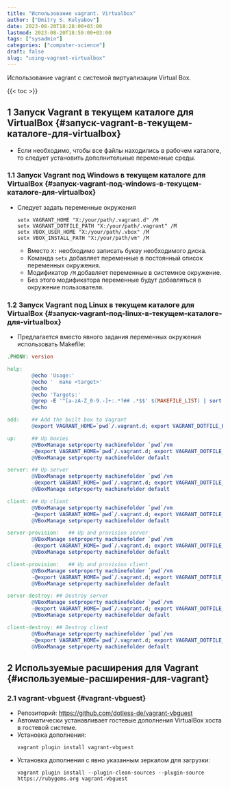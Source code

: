 ```yaml
---
title: "Использование vagrant. Virtualbox"
author: ["Dmitry S. Kulyabov"]
date: 2023-08-20T18:28:00+03:00
lastmod: 2023-08-20T18:59:00+03:00
tags: ["sysadmin"]
categories: ["computer-science"]
draft: false
slug: "using-vagrant-virtualbox"
---
```


Использование vagrant с системой виртуализации Virtual Box.

<!--more-->

{{< toc >}}


## <span class="section-num">1</span> Запуск Vagrant в текущем каталоге для VirtualBox {#запуск-vagrant-в-текущем-каталоге-для-virtualbox}

-   Если необходимо, чтобы все файлы находились в рабочем каталоге, то следует установить дополнительные переменные среды.


### <span class="section-num">1.1</span> Запуск Vagrant под Windows в текущем каталоге для VirtualBox {#запуск-vagrant-под-windows-в-текущем-каталоге-для-virtualbox}

-   Следует задать переменные окружения
    ```shell
    setx VAGRANT_HOME "X:/your/path/.vagrant.d" /M
    setx VAGRANT_DOTFILE_PATH "X:/your/path/.vagrant" /M
    setx VBOX_USER_HOME "X:/your/path/.vbox" /M
    setx VBOX_INSTALL_PATH "X:/your/path/vm" /M
    ```

    -   Вместо `X:` необходимо записать букву необходимого диска.
    -   Команда `setx` добавляет переменные в постоянный список переменных окружения.
    -   Модификатор `/M` добавляет переменные в системное окружение.
    -   Без этого модификатора переменные будут добавляться в окружение пользователя.


### <span class="section-num">1.2</span> Запуск Vagrant под Linux в текущем каталоге для VirtualBox {#запуск-vagrant-под-linux-в-текущем-каталоге-для-virtualbox}

-   Предлагается вместо явного задания переменных окружения использовать Makefile:

<!--listend-->

```makefile
.PHONY: version

help:
        @echo 'Usage:'
        @echo '  make <target>'
        @echo
        @echo 'Targets:'
        @grep -E '^[a-zA-Z_0-9.-]+:.*?## .*$$' $(MAKEFILE_LIST) | sort | awk 'BEGIN {FS = ":.*?## "}; {printf "  \033[36m%-30s\033[0m %s\n", $$1, $$2}'
        @echo

add:	## Add the built box to Vagrant
        @export VAGRANT_HOME=`pwd`/.vagrant.d; export VAGRANT_DOTFILE_PATH=`pwd`/.vagrant; vagrant box add rocky9 vagrant-virtualbox-rocky-9-x86_64.box

up:     ## Up boxies
        @VBoxManage setproperty machinefolder `pwd`/vm
        -@export VAGRANT_HOME=`pwd`/.vagrant.d; export VAGRANT_DOTFILE_PATH=`pwd`/.vagrant; export VBOX_USER_HOME=`pwd`/.vbox; export VBOX_INSTALL_PATH=`pwd`/vm; vagrant up
        @VBoxManage setproperty machinefolder default

server:	## Up server
        @VBoxManage setproperty machinefolder `pwd`/vm
        -@export VAGRANT_HOME=`pwd`/.vagrant.d; export VAGRANT_DOTFILE_PATH=`pwd`/.vagrant; export VBOX_USER_HOME=`pwd`/.vbox; export VBOX_INSTALL_PATH=`pwd`/vm; vagrant up server
        @VBoxManage setproperty machinefolder default

client:	## Up client
        @VBoxManage setproperty machinefolder `pwd`/vm
        -@export VAGRANT_HOME=`pwd`/.vagrant.d; export VAGRANT_DOTFILE_PATH=`pwd`/.vagrant; export VBOX_USER_HOME=`pwd`/.vbox; export VBOX_INSTALL_PATH=`pwd`/vm; vagrant up client
        @VBoxManage setproperty machinefolder default

server-provision:	## Up and provision server
        @VBoxManage setproperty machinefolder `pwd`/vm
        -@export VAGRANT_HOME=`pwd`/.vagrant.d; export VAGRANT_DOTFILE_PATH=`pwd`/.vagrant; export VBOX_USER_HOME=`pwd`/.vbox; export VBOX_INSTALL_PATH=`pwd`/vm; vagrant up server --provision
        @VBoxManage setproperty machinefolder default

client-provision:	## Up and provision client
        @VBoxManage setproperty machinefolder `pwd`/vm
        -@export VAGRANT_HOME=`pwd`/.vagrant.d; export VAGRANT_DOTFILE_PATH=`pwd`/.vagrant; export VBOX_USER_HOME=`pwd`/.vbox; export VBOX_INSTALL_PATH=`pwd`/vm; vagrant up client --provision
        @VBoxManage setproperty machinefolder default

server-destroy:	## Destroy server
        @VBoxManage setproperty machinefolder `pwd`/vm
        -@export VAGRANT_HOME=`pwd`/.vagrant.d; export VAGRANT_DOTFILE_PATH=`pwd`/.vagrant; export VBOX_USER_HOME=`pwd`/.vbox; export VBOX_INSTALL_PATH=`pwd`/vm; vagrant destroy server
        @VBoxManage setproperty machinefolder default

client-destroy:	## Destroy client
        @VBoxManage setproperty machinefolder `pwd`/vm
        -@export VAGRANT_HOME=`pwd`/.vagrant.d; export VAGRANT_DOTFILE_PATH=`pwd`/.vagrant; export VBOX_USER_HOME=`pwd`/.vbox; export VBOX_INSTALL_PATH=`pwd`/vm; vagrant destroy client
        @VBoxManage setproperty machinefolder default
```


## <span class="section-num">2</span> Используемые расширения для Vagrant {#используемые-расширения-для-vagrant}


### <span class="section-num">2.1</span> vagrant-vbguest {#vagrant-vbguest}

-   Репозиторий: <https://github.com/dotless-de/vagrant-vbguest>
-   Автоматически устанавливает гостевые дополнения VirtualBox хоста в гостевой системе.
-   Установка дополнения:
    ```shell
    vagrant plugin install vagrant-vbguest
    ```
-   Установка дополнения с явно указанным зеркалом для загрузки:
    ```shell
    vagrant plugin install --plugin-clean-sources --plugin-source https://rubygems.org vagrant-vbguest
    ```
